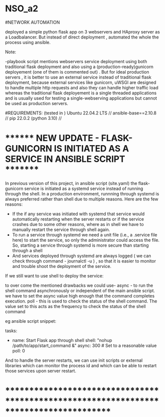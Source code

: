 # NSO_a2
#NETWORK AUTOMATION

deployed a simple python flask app on 3 webservers and HAproxy server as a Loadbalancer. But instead of direct deployment , automated the whole the process using ansible.


Note:

-playbook script mentions webservers service deployment using both traditional flask deployment and also using a (production-ready)gunicorn deployement (one of them is commented out) . But for ideal production servers , it is better to use an external service instead of traditional flask deployment, because external services like gunicorn, uWSGI are designed to handle multiple http requests and also they can handle higher traffic load whereas the traditional flask deployement is a single threaded applications and is usually used for testing a single-webserving applications but cannot be used as production servers.

#REQUIREMENTS:
(tested in ) Ubuntu 22.04.2 LTS // ansible-base==2.10.8 //  pip 22.0.2 (python 3.10) //


# ****** NEW UPDATE - FLASK-GUNICORN IS INITIATED AS A SERVICE IN ANSIBLE SCRIPT *******

In previous version of this project, in ansible script (site.yaml) the flask-gunicorn service is initiated as a systemd service instead of running through the shell.
In a production environment, runnning through systemd is always preferred rather than shell due to multiple reasons. Here are the few reasons:
- If the if any service was initiated with systemd that service would automatically restarting when the server restarts or if the service crashes due to some other reasons, where as in shell we have to manually restart the service through shell again.
- To run a service through systemd we need a unit file (i.e., a .service file here) to start the service, so only the administrator could access the file. So, starting a service through systemd is more secure than starting through a shell
- And services deployed through systemd are always logged ( we can check through command - journalctl -u <unit-file>) , so that it is easier to monitor and trouble shoot the deployment of the service.

If we still want to use shell to deploy the service:

to over come the mentioned drawbacks we could use- 
async - to run the shell command asynchronously or independent of the main ansible script. we have to set the async value high enough that the command completes execution.
poll - this is used to check the status of the shell command. The value set to this acts as the frequency to check the status of the shell command

eg ansible script snippet:

tasks:

   - name: Start Flask app through shell
     shell: "nohup /path/to/app/start_command &"
     async: 300  # Set to a reasonable value
     poll: 0


And to handle the server restarts, we can use init scripts or external libraries which can monitor the process id and which can be able to restart those services upon server restart.

# **************************************************************************************


 
